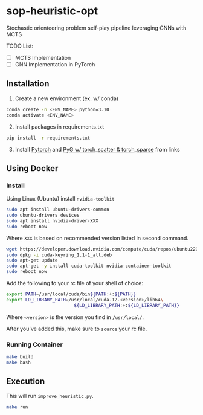 # sop-heuristic-opt

Stochastic orienteering problem self-play pipeline leveraging GNNs with MCTS

TODO List:

- [ ] MCTS Implementation
- [ ] GNN Implementation in PyTorch

## Installation

1. Create a new environment (ex. w/ conda)

```sh
conda create -n <ENV_NAME> python=3.10
conda activate <ENV_NAME>
```

2. Install packages in requirements.txt

```sh
pip install -r requirements.txt
```

3. Install [Pytorch](https://pytorch.org/get-started/locally/) and [PyG w/ torch_scatter & torch_sparse](https://pytorch-geometric.readthedocs.io/en/latest/install/installation.html) from links

## Using Docker
### Install
Using Linux (Ubuntu) install `nvidia-toolkit`
```bash
sudo apt install ubuntu-drivers-common
sudo ubuntu-drivers devices
sudo apt install nvidia-driver-XXX
sudo reboot now
```
Where `XXX` is based on recommended version listed in second command.

```bash
wget https://developer.download.nvidia.com/compute/cuda/repos/ubuntu2204/x86_64/cuda-keyring_1.1-1_all.deb
sudo dpkg -i cuda-keyring_1.1-1_all.deb
sudo apt-get update
sudo apt-get -y install cuda-toolkit nvidia-container-toolkit
sudo reboot now
```

Add the following to your rc file of your shell of choice:
```bash
export PATH=/usr/local/cuda/bin${PATH:+:${PATH}}
export LD_LIBRARY_PATH=/usr/local/cuda-12.<version>/lib64\
                         ${LD_LIBRARY_PATH:+:${LD_LIBRARY_PATH}}
```
Where `<version>` is the version you find in `/usr/local/`.

After you've added this, make sure to `source` your rc file.

### Running Container
```bash
make build
make bash
```

## Execution
This will run `improve_heuristic.py`.
```bash
make run
```
